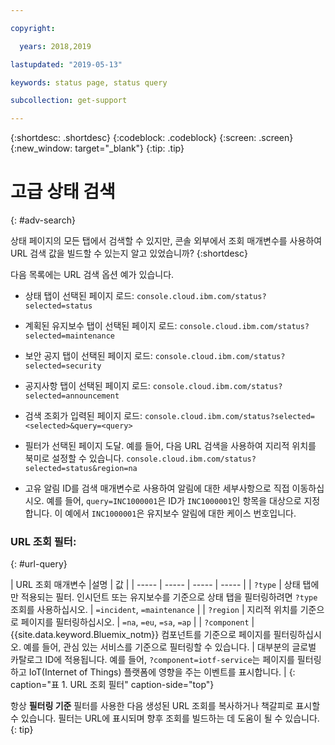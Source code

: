 ```yaml
---

copyright:

  years: 2018,2019

lastupdated: "2019-05-13"

keywords: status page, status query

subcollection: get-support

---
```


{:shortdesc: .shortdesc}
{:codeblock: .codeblock}
{:screen: .screen}
{:new_window: target="_blank"}
{:tip: .tip}

# 고급 상태 검색
{: #adv-search}

상태 페이지의 모든 탭에서 검색할 수 있지만, 콘솔 외부에서 조회 매개변수를 사용하여 URL 검색 값을 빌드할 수 있는지 알고 있었습니까?
{:shortdesc}

다음 목록에는 URL 검색 옵션 예가 있습니다.

* 상태 탭이 선택된 페이지 로드: `console.cloud.ibm.com/status?selected=status`
* 계획된 유지보수 탭이 선택된 페이지 로드: `console.cloud.ibm.com/status?selected=maintenance`
* 보안 공지 탭이 선택된 페이지 로드: `console.cloud.ibm.com/status?selected=security`
* 공지사항 탭이 선택된 페이지 로드: `console.cloud.ibm.com/status?selected=announcement`
* 검색 조회가 입력된 페이지 로드: `console.cloud.ibm.com/status?selected=<selected>&query=<query>`
* 필터가 선택된 페이지 도달. 예를 들어, 다음 URL 검색을 사용하여 지리적 위치를 북미로 설정할 수 있습니다. `console.cloud.ibm.com/status?selected=status&region=na`

* 고유 알림 ID를 검색 매개변수로 사용하여 알림에 대한 세부사항으로 직접 이동하십시오.  예를 들어, `query=INC1000001`은 ID가 `INC1000001`인 항목을 대상으로 지정합니다. 이 예에서 `INC1000001`은 유지보수 알림에 대한 케이스 번호입니다.

### URL 조회 필터:
{: #url-query}

| URL 조회 매개변수 |설명 | 값 |
| ----- | ----- | ----- | ----- |
| `?type` | 상태 탭에만 적용되는 필터. 인시던트 또는 유지보수를 기준으로 상태 탭을 필터링하려면 `?type` 조회를 사용하십시오. | `=incident`, `=maintenance` |
| `?region` | 지리적 위치를 기준으로 페이지를 필터링하십시오.  | `=na`, `=eu`, `=sa`, `=ap` |
| `?component` | {{site.data.keyword.Bluemix_notm}} 컴포넌트를 기준으로 페이지를 필터링하십시오. 예를 들어, 관심 있는 서비스를 기준으로 필터링할 수 있습니다. | 대부분의 글로벌 카탈로그 ID에 적용됩니다. 예를 들어, `?component=iotf-service`는 페이지를 필터링하고 IoT(Internet of Things) 플랫폼에 영향을 주는 이벤트를 표시합니다. |
{: caption="표 1. URL 조회 필터" caption-side="top"}

항상 **필터링 기준** 필터를 사용한 다음 생성된 URL 조회를 복사하거나 책갈피로 표시할 수 있습니다. 필터는 URL에 표시되며 향후 조회를 빌드하는 데 도움이 될 수 있습니다.
{: tip}

